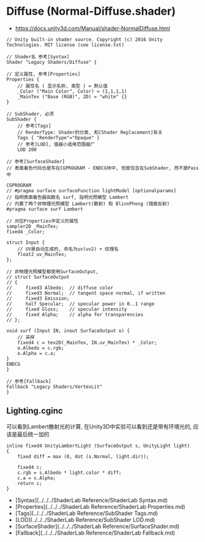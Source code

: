 # Diffuse (Normal-Diffuse.shader)
* <https://docs.unity3d.com/Manual/shader-NormalDiffuse.html>

```ShaderLab
// Unity built-in shader source. Copyright (c) 2016 Unity Technologies. MIT license (see license.txt)

// Shader名 参考[Syntax]
Shader "Legacy Shaders/Diffuse" {

// 定义属性, 参考[Properties]
Properties {
	// 属性名 ( 显示名称, 类型 ) = 默认值
	_Color ("Main Color", Color) = (1,1,1,1)
	_MainTex ("Base (RGB)", 2D) = "white" {}
}

// SubShader, 必须
SubShader {
	// 参考[Tags]
	// RenderType: Shader的分类, 和[Shader Replacement]有关
	Tags { "RenderType"="Opaque" }
	// 参考[LOD], 值越小适用范围越广
	LOD 200

// 参考[SurfaceShader]
// 表面着色代码也是写在CGPROGRAM - ENDCG块中, 但是包含在SubShader, 而不是Pass中

CGPROGRAM
// #pragma surface surfaceFunction lightModel [optionalparams]
// 指明表面着色器函数名 surf, 指明光照模型 Lambert
// 内置了两个非物理光照模型 Lambert(散射) 和 BlinnPhong (镜面反射)
#pragma surface surf Lambert

// 对应Properties中定义的属性
sampler2D _MainTex;
fixed4 _Color;

struct Input {
	// UV是自动生成的, 命名为uv(uv2) + 纹理名
	float2 uv_MainTex;
};

// 非物理光照模型都使用SurfaceOutput, 
// struct SurfaceOutput
// {
//     fixed3 Albedo;  // diffuse color
//     fixed3 Normal;  // tangent space normal, if written
//     fixed3 Emission;
//     half Specular;  // specular power in 0..1 range
//     fixed Gloss;    // specular intensity
//     fixed Alpha;    // alpha for transparencies
// };

void surf (Input IN, inout SurfaceOutput o) {
	// 采样
	fixed4 c = tex2D(_MainTex, IN.uv_MainTex) * _Color;
	o.Albedo = c.rgb;
	o.Alpha = c.a;
}
ENDCG
}

// 参考[Fallback]
Fallback "Legacy Shaders/VertexLit"
}

```

## Lighting.cginc
可以看到Lambert散射光的计算, 在Unity3D中实验可以看到还是带有环境光的, 应该是最后统一加的

```HLSL
inline fixed4 UnityLambertLight (SurfaceOutput s, UnityLight light)
{
    fixed diff = max (0, dot (s.Normal, light.dir));

    fixed4 c;
    c.rgb = s.Albedo * light.color * diff;
    c.a = s.Alpha;
    return c;
}
```

* [Syntax](../../../ShaderLab Reference/ShaderLab Syntax.md)
* [Properties](../../../ShaderLab Reference/ShaderLab Properties.md)
* [Tags](../../../ShaderLab Reference/SubShader Tags.md)
* [LOD](../../../ShaderLab Reference/SubShader LOD.md)
* [SurfaceShader](../../../ShaderLab Reference/SurfaceShader.md)
* [Fallback](../../../ShaderLab Reference/ShaderLab Fallback.md)